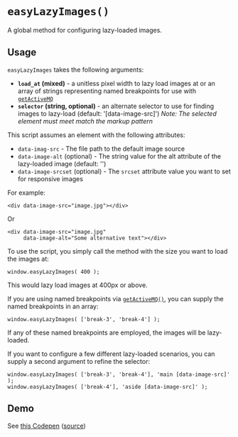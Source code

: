 # `easyLazyImages()`

A global method for configuring lazy-loaded images.

## Usage

`easyLazyImages` takes the following arguments:

 * **`load_at` (mixed)** - a unitless pixel width to lazy load images at or an array of strings representing named breakpoints for use with [`getActiveMQ`](https://github.com/easy-designs/easy-resize-watchers.js)
 * **`selector` (string, optional)** - an alternate selector to use for finding images to lazy-load (default: '[data-image-src]') *Note: The selected element must meet match the markup pattern*

This script assumes an element with the following attributes:

 * `data-imag-src` - The file path to the default image source
 * `data-image-alt` (optional) - The string value for the alt attribute of the lazy-loaded image (default: '')
 * `data-image-srcset` (optional) - The `srcset` attribute value you want to set for responsive images

For example:

	<div data-image-src="image.jpg"></div>

Or

	<div data-image-src="image.jpg"
	     data-image-alt="Some alternative text"></div>

To use the script, you simply call the method with the size you want to load the images at:

	window.easyLazyImages( 400 );

This would lazy load images at 400px or above.

If you are using named breakpoints via [`getActiveMQ()`](https://github.com/easy-designs/easy-resize-watchers.js), you can supply the named breakpoints in an array:

	window.easyLazyImages( ['break-3', 'break-4'] );

If any of these named breakpoints are employed, the images will be lazy-loaded.

If you want to configure a few different lazy-loaded scenarios, you can supply a second argument to refine the selector:

	window.easyLazyImages( ['break-3', 'break-4'], 'main [data-image-src]' );
 	window.easyLazyImages( ['break-4'], 'aside [data-image-src]' );

## Demo

See [this Codepen](http://codepen.io/aarongustafson/full/XJJoeR/) ([source](http://codepen.io/aarongustafson/pen/XJJoeR))